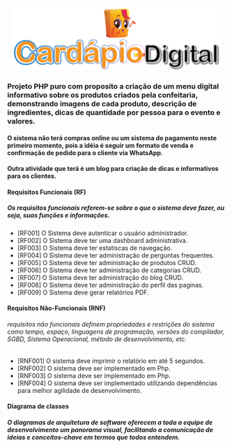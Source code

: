 <p align="center">
<a href="#" target="_blank">
    <img src="assets/theme/images/logo/logo-cardapio-digital-v.png" width="480">
</a></p>

### Projeto PHP puro com proposito a criação de um menu digital informativo sobre os produtos criados pela confeitaria, demonstrando imagens de cada produto, descrição de ingredientes, dicas de quantidade por pessoa para o evento e valores. 
#### O sistema não terá compras online ou um sistema de pagamento neste primeiro momento, pois a idéia é seguir um formato de venda e confirmação de pedido para o cliente via WhatsApp.
#### Outra atividade que terá é um blog para criação de dicas e informativos para os clientes.

 #### **Requisitos Funcionais (RF)**
 ##### Os requisitos funcionais referem-se sobre o que o sistema deve fazer, ou seja, suas funções e informações.
- [RF001] O Sistema deve autenticar o usuário administrador.
- [RF002] O Sistema deve ter uma dashboard administrativa.
- [RF003] O Sistema deve ter estatiscas de navegação.
- [RF004] O Sistema deve ter administração de perguntas frequentes.
- [RF005] O Sistema deve ter administração de produtos CRUD.
- [RF006] O Sistema deve ter administração de categorias CRUD.
- [RF007] O Sistema deve ter administração do blog CRUD.
- [RF008] O Sistema deve ter administração do perfil das paginas.
- [RF009] O Sistema deve gerar relatórios PDF.

 #### **Requisitos Não-Funcionais (RNF)**
###### requisitos não funcionais definem propriedades e restrições do sistema como tempo, espaço, linguagens de programação, versões do compilador, SGBD, Sistema Operacional, método de desenvolvimento, etc.
- [RNF001] O sistema deve imprimir o relatório em até 5 segundos.
- [RNF002] O sistema deve ser implementado em Php.
- [RNF003] O sistema deve ser implementado em Php.
- [RNF004] O sistema deve ser implementado utilizando dependências para melhor agilidade de desenvolvimento.


 #### **Diagrama de classes**
##### O diagramas de arquitetura de software oferecem a toda a equipe de desenvolvimento um panorama visual, facilitando a comunicação de ideias e conceitos-chave em termos que todos entendem.
